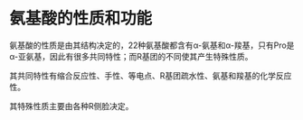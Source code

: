 # 氨基酸的性质和功能

氨基酸的性质是由其结构决定的，22种氨基酸都含有α-氨基和α-羧基，只有Pro是α-亚氨基，因此有很多共同特性；而R基团的不同使其产生特殊性质。

其共同特性有缩合反应性、手性、等电点、R基团疏水性、氨基和羧基的化学反应性。

其特殊性质主要由各种R侧脸决定。